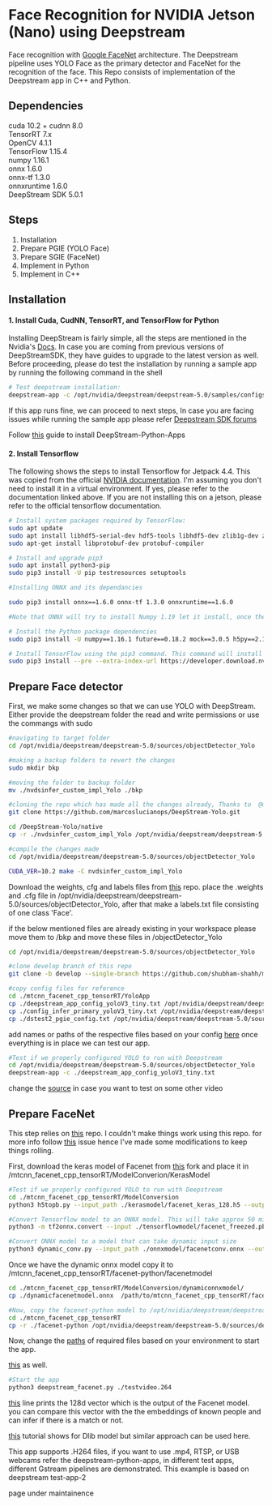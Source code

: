 # Face Recognition for NVIDIA Jetson (Nano) using Deepstream
Face recognition with [Google FaceNet](https://arxiv.org/abs/1503.03832)
architecture. The Deepstream pipeline uses YOLO Face as the primary detector and FaceNet for the recognition of the face. This Repo consists of implementation of the Deepstream app in C++ and Python. 


## Dependencies
cuda 10.2 + cudnn 8.0 <br> TensorRT 7.x <br> OpenCV 4.1.1 <br>
TensorFlow 1.15.4 <br> numpy 1.16.1 <br>onnx 1.6.0 <br> onnx-tf 1.3.0
 <br> onnxruntime 1.6.0 <br> DeepStream SDK 5.0.1
 

## Steps
1. Installation
2. Prepare PGIE (YOLO Face)
3. Prepare SGIE (FaceNet)
4. Implement in Python
5. Implement in C++


## Installation
#### 1. Install Cuda, CudNN, TensorRT, and TensorFlow for Python 
Installing DeepStream is fairly simple, all the steps are mentioned in the Nvidia's [Docs](https://docs.nvidia.com/metropolis/deepstream/dev-guide/text/DS_Quickstart.html). In case you are coming from previous versions of DeepStreamSDK, they have guides to upgrade to the latest version as well. Before proceeding, please do test the installation by running a sample app by running the following command in the shell

```bash
# Test deepstream installation:
deepstream-app -c /opt/nvidia/deepstream/deepstream-5.0/samples/configs/deepstream-app/source8_1080p_dec_infer-resnet_tracker_tiled_display_fp16_nano.txt
```
If this app runs fine, we can proceed to next steps, In case you are facing issues while running the sample app please refer [Deepstream SDK forums](https://forums.developer.nvidia.com/c/accelerated-computing/intelligent-video-analytics/deepstream-sdk/15)

Follow [this](https://github.com/NVIDIA-AI-IOT/deepstream_python_apps/blob/master/HOWTO.md) guide to install DeepStream-Python-Apps 

#### 2. Install Tensorflow
The following shows the steps to install Tensorflow for Jetpack 4.4. This was copied from the official [NVIDIA documentation](https://docs.nvidia.com/deeplearning/frameworks/install-tf-jetson-platform/index.html). I'm assuming you don't need to install it in a virtual environment. If yes, please refer to the documentation linked above. If you are not installing this on a jetson, please refer to the official tensorflow documentation.

```bash
# Install system packages required by TensorFlow:
sudo apt update
sudo apt install libhdf5-serial-dev hdf5-tools libhdf5-dev zlib1g-dev zip libjpeg8-dev liblapack-dev libblas-dev gfortran
sudo apt-get install libprotobuf-dev protobuf-compiler

# Install and upgrade pip3
sudo apt install python3-pip
sudo pip3 install -U pip testresources setuptools

#Installing ONNX and its dependancies

sudo pip3 install onnx==1.6.0 onnx-tf 1.3.0 onnxruntime==1.6.0

#Note that ONNX will try to install Numpy 1.19 let it install, once the installation of ONNX is complete please revert back to Numpy == 1.16 as the latest version has conflits with tensorflow 1.15. All the ONNX operations are supported with Numpy 1.16 as well.

# Install the Python package dependencies
sudo pip3 install -U numpy==1.16.1 future==0.18.2 mock==3.0.5 h5py==2.10.0 keras_preprocessing==1.1.1 keras_applications==1.0.8 gast==0.2.2 futures protobuf pybind11

# Install TensorFlow using the pip3 command. This command will install the latest version of TensorFlow compatible with JetPack 4.4.
sudo pip3 install --pre --extra-index-url https://developer.download.nvidia.com/compute/redist/jp/v44 'tensorflow<2'

```


## Prepare Face detector
First, we make some changes so that we can use YOLO with DeepStream. Either provide the deepstream folder the read and write permissions or use the commangs with sudo
```bash
#navigating to target folder
cd /opt/nvidia/deepstream/deepstream-5.0/sources/objectDetector_Yolo

#making a backup folders to revert the changes
sudo mkdir bkp

#moving the folder to backup folder
mv ./nvdsinfer_custom_impl_Yolo ./bkp

#cloning the repo which has made all the changes already, Thanks to  @marcoslucianops 
git clone https://github.com/marcoslucianops/DeepStream-Yolo.git

cd /DeepStream-Yolo/native
cp -r ./nvdsinfer_custom_impl_Yolo /opt/nvidia/deepstream/deepstream-5.0/sources/objectDetector_Yolo

#compile the changes made
cd /opt/nvidia/deepstream/deepstream-5.0/sources/objectDetector_Yolo

CUDA_VER=10.2 make -C nvdsinfer_custom_impl_Yolo

```


Download the weights, cfg and labels files from [this](https://github.com/lthquy/Yolov3-tiny-Face-weights) repo. place the .weights and .cfg file in /opt/nvidia/deepstream/deepstream-5.0/sources/objectDetector_Yolo, after that make a labels.txt file consisting of one class 'Face'.

if the below mentioned files are already existing in your workspace please move them to /bkp and move these files in /objectDetector_Yolo
```bash
cd /opt/nvidia/deepstream/deepstream-5.0/sources/objectDetector_Yolo

#clone develop branch of this repo
git clone -b develop --single-branch https://github.com/shubham-shahh/mtcnn_facenet_cpp_tensorRT.git

#copy config files for reference
cd ./mtcnn_facenet_cpp_tensorRT/YoloApp
cp ./deepstream_app_config_yoloV3_tiny.txt /opt/nvidia/deepstream/deepstream-5.0/sources/objectDetector_Yolo
cp ./config_infer_primary_yoloV3_tiny.txt /opt/nvidia/deepstream/deepstream-5.0/sources/objectDetector_Yolo
cp ./dstest2_pgie_config.txt /opt/nvidia/deepstream/deepstream-5.0/sources/objectDetector_Yolo

```
add names or paths of the respective files based on your config [here](https://github.com/shubham-shahh/mtcnn_facenet_cpp_tensorRT/blob/81a3cad4efa76eea9f98e96dfd5540f341107068/YoloApp/config_infer_primary_yoloV3_tiny.txt#L65-L68) once everything is in place we can test our app.

```bash
#Test if we properly configured YOLO to run with Deepstream
cd /opt/nvidia/deepstream/deepstream-5.0/sources/objectDetector_Yolo
deepstream-app -c ./deepstream_app_config_yoloV3_tiny.txt
```
change the [source](https://github.com/shubham-shahh/mtcnn_facenet_cpp_tensorRT/blob/81a3cad4efa76eea9f98e96dfd5540f341107068/YoloApp/deepstream_app_config_yoloV3_tiny.txt#L47) in case you want to test on some other video

## Prepare FaceNet
This step relies on [this]() repo. I couldn't make things work using this repo. for more info follow [this](https://github.com/riotu-lab/deepstream-facenet/issues/5) issue hence I've made some modifications to keep things rolling.


First, download the keras model of Facenet from [this](https://github.com/nyoki-mtl/keras-facenet) fork and place it in /mtcnn_facenet_cpp_tensorRT/ModelConverion/KerasModel

```bash
#Test if we properly configured YOLO to run with Deepstream
cd ./mtcnn_facenet_cpp_tensorRT/ModelConversion
python3 h5topb.py --input_path ./kerasmodel/facenet_keras_128.h5 --output_path ./tensorflowmodel/facenet.pb

#Convert Tensorflow model to an ONNX model. This will take approx 50 mins and this has to be done on the host device
python3 -m tf2onnx.convert --input ./tensorflowmodel/facenet_freezed.pb --inputs input_1:0[1,160,160,3] --inputs-as-nchw input_1:0 --outputs Bottleneck_BatchNorm/batchnorm_1/add_1:0 --output onnxmodel/facenetconv.onnx

#Convert ONNX model to a model that can take dynamic input size
python3 dynamic_conv.py --input_path ./onnxmodel/facenetconv.onnx --output_path ./dynamiconnxmodel/dynamicfacenetmodel.onnx

```
Once we have the dynamic onnx model copy it to /mtcnn_facenet_cpp_tensorRT/facenet-python/facenetmodel
```bash
cd ./mtcnn_facenet_cpp_tensorRT/ModelConversion/dynamiconnxmodel/
cp ./dynamicfacenetmodel.onnx  /path/to/mtcnn_facenet_cpp_tensorRT/facenet-python/facenetmodel

#Now, copy the facenet-python model to /opt/nvidia/deepstream/deepstream-5.0/sources/deepstream_python_apps/apps
cd ./mtcnn_facenet_cpp_tensorRT
cp -r ./facenet-python /opt/nvidia/deepstream/deepstream-5.0/sources/deepstream_python_apps/apps

```
Now, change the [paths](https://github.com/shubham-shahh/mtcnn_facenet_cpp_tensorRT/blob/baac7f037a0767f7061c075556937c1655fe0db8/facenet-python/deepstream_facenet.py#L326-L327) of required files based on your environment to start the app.

[this](https://github.com/shubham-shahh/mtcnn_facenet_cpp_tensorRT/blob/361a1682c9a01ab0f8b974f3af486f12bbb0a96f/facenet-python/dstest2_sgie1_config.txt#L63) as well.

```bash
#Start the app
python3 deepstream_facenet.py ./testvideo.264

```
[this](https://github.com/shubham-shahh/mtcnn_facenet_cpp_tensorRT/blob/baac7f037a0767f7061c075556937c1655fe0db8/facenet-python/deepstream_facenet.py#L223) line prints the 128d vector which is the output of the Facenet model. you can compare this vector with the the embeddings of known people and can infer if there is a match or not. 

[this](https://www.pyimagesearch.com/2018/06/18/face-recognition-with-opencv-python-and-deep-learning/) tutorial shows for Dlib model but similar approach can be used here. 

This app supports .H264 files, if you want to use .mp4, RTSP, or USB webcams refer the deepstream-python-apps, in different test apps, different Gstream pipelines are demonstrated. This example is based on deepstream test-app-2












page under maintainence


